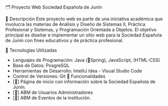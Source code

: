 🗂️ Proyecto Web Sociedad Española de Junín

📌 Descripción
Este proyecto web es parte de una iniciativa académica que involucra las materias de Análisis y Diseño de Sistemas II, Práctica Profesional y Sistemas, y Programación Orientada a Objetos. El objetivo principal es diseñar e implementar un sitio web para la Sociedad Española de Junín con fines educativos y de práctica profesional.

📌 Tecnologías Utilizadas
- Lenguajes de Programación: Java (🍃Spring), JavaScript, (HTML-CSS)
- Base de Datos: PosgreSQL
- Herramientas de Desarrollo: IntelliJ Idea - Visual Studio Code
- Control de Versiones: Git
📌 Funcionalidades
- [📰] Página de inicio con información sobre la Sociedad Española de Junín.
- [🔐] ABM de Usuarios Administradores
- [📅] ABM de Eventos de la institución.
